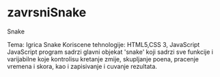 # zavrsniSnake
Snake

Tema: Igrica Snake
Koriscene tehnologije: HTML5,CSS 3, JavaScript
JavaScript program sadrzi glavni objekat 'snake' koji sadrzi sve funkcije i varijabilne koje kontrolisu kretanje zmije,
skupljanje poena, pracenje vremena i skora, kao i zapisivanje i cuvanje rezultata.



